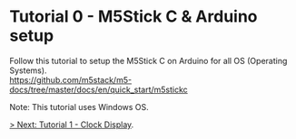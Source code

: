 # Tutorial 0 - M5Stick C & Arduino setup

Follow this tutorial to setup the M5Stick C on Arduino for all OS (Operating Systems).\
https://github.com/m5stack/m5-docs/tree/master/docs/en/quick_start/m5stickc 

Note: This tutorial uses Windows OS.

[> Next: Tutorial 1 - Clock Display](https://github.com/kempisabelmaddie/IoT_PolyU/blob/main/smartwatch/SmartMedication/Tutorial1.md).
